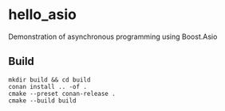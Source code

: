 # hello_asio

Demonstration of asynchronous programming using Boost.Asio

## Build

```shell
mkdir build && cd build
conan install .. -of .
cmake --preset conan-release .
cmake --build build
```
